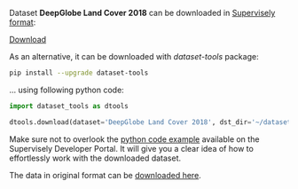 Dataset **DeepGlobe Land Cover 2018** can be downloaded in [Supervisely format](https://developer.supervisely.com/api-references/supervisely-annotation-json-format):

 [Download](https://assets.supervisely.com/remote/eyJsaW5rIjogImZzOi8vYXNzZXRzLzEyOTJfRGVlcEdsb2JlIExhbmQgQ292ZXIgMjAxOC9kZWVwZ2xvYmUtbGFuZC1jb3Zlci0yMDE4LURhdGFzZXROaW5qYS50YXIiLCAic2lnIjogIm1MZEZINjNaaW9pd24veHJmMWFISjRtb1FXT3loR1JXZ1NaK3M2cWR2ZmM9In0=)

As an alternative, it can be downloaded with *dataset-tools* package:
``` bash
pip install --upgrade dataset-tools
```

... using following python code:
``` python
import dataset_tools as dtools

dtools.download(dataset='DeepGlobe Land Cover 2018', dst_dir='~/dataset-ninja/')
```
Make sure not to overlook the [python code example](https://developer.supervisely.com/getting-started/python-sdk-tutorials/iterate-over-a-local-project) available on the Supervisely Developer Portal. It will give you a clear idea of how to effortlessly work with the downloaded dataset.

The data in original format can be [downloaded here](https://www.kaggle.com/datasets/balraj98/deepglobe-land-cover-classification-dataset/download?datasetVersionNumber=2).